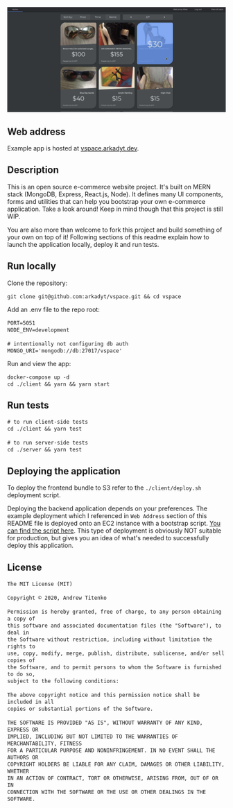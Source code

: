 <img src="readme-media/main.jpg" alt="">

## Web address

Example app is hosted at [vspace.arkadyt.dev](https://vspace.arkadyt.dev).

## Description

This is an open source e-commerce website project. It's built on MERN stack (MongoDB, Express, React.js, Node). It defines many UI components, forms and utilities that can help you bootstrap your own e-commerce application. Take a look around! Keep in mind though that this project is still WIP.

You are also more than welcome to fork this project and build something of your own on top of it! Following sections of this readme explain how to launch the application locally, deploy it and run tests.

## Run locally

Clone the repository:

```
git clone git@github.com:arkadyt/vspace.git && cd vspace
```

Add an .env file to the repo root:

```
PORT=5051
NODE_ENV=development

# intentionally not configuring db auth
MONGO_URI='mongodb://db:27017/vspace'
```

Run and view the app:

```
docker-compose up -d
cd ./client && yarn && yarn start
```

## Run tests

```
# to run client-side tests
cd ./client && yarn test

# to run server-side tests
cd ./server && yarn test
```

## Deploying the application

To deploy the frontend bundle to S3 refer to the `./client/deploy.sh` deployment script.

Deploying the backend application depends on your preferences. The example deployment which I referenced in `Web Address` section of this README file is deployed onto an EC2 instance with a bootstrap script. [You can find the script here](https://github.com/arkadyt/dotfiles/blob/master/cloud/api-servers/foss-other/aws-ec2-build.sh. ). This type of deployment is obviously NOT suitable for production, but gives you an idea of what's needed to successfully deploy this application.

## License

```
The MIT License (MIT)

Copyright © 2020, Andrew Titenko

Permission is hereby granted, free of charge, to any person obtaining a copy of
this software and associated documentation files (the "Software"), to deal in
the Software without restriction, including without limitation the rights to
use, copy, modify, merge, publish, distribute, sublicense, and/or sell copies of
the Software, and to permit persons to whom the Software is furnished to do so,
subject to the following conditions:

The above copyright notice and this permission notice shall be included in all
copies or substantial portions of the Software.

THE SOFTWARE IS PROVIDED "AS IS", WITHOUT WARRANTY OF ANY KIND, EXPRESS OR
IMPLIED, INCLUDING BUT NOT LIMITED TO THE WARRANTIES OF MERCHANTABILITY, FITNESS
FOR A PARTICULAR PURPOSE AND NONINFRINGEMENT. IN NO EVENT SHALL THE AUTHORS OR
COPYRIGHT HOLDERS BE LIABLE FOR ANY CLAIM, DAMAGES OR OTHER LIABILITY, WHETHER
IN AN ACTION OF CONTRACT, TORT OR OTHERWISE, ARISING FROM, OUT OF OR IN
CONNECTION WITH THE SOFTWARE OR THE USE OR OTHER DEALINGS IN THE SOFTWARE.
```
